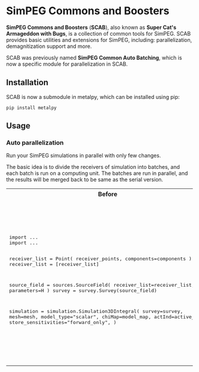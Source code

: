 SimPEG Commons and Boosters
===========================

**SimPEG Commons and Boosters** (**SCAB**), also known as **Super Cat's Armageddon with Bugs**, is a collection of common tools for SimPEG.
SCAB provides basic utilities and extensions for SimPEG, including: parallelization, demagnitization support and more. 

SCAB was previously named **SimPEG Common Auto Batching**, which is now a specific module for parallelization in SCAB.

Installation
------------
SCAB is now a submodule in metalpy, which can be installed using pip:

    pip install metalpy


Usage
-----
### Auto parallelization

Run your SimPEG simulations in parallel with only few changes.

The basic idea is to divide the receivers of simulation into batches, and each batch is run on a computing unit.
The batches are run in parallel, and the results will be merged back to be same as the serial version.

<table>
  <tr>
    <th>Before</th>
    <th>After</th>
  </tr>
  <tr>
    <td><pre lang="python">
import ...
import ...

receiver_list = Point(
    receiver_points, 
    components=components
)
receiver_list = [receiver_list]

source_field = sources.SourceField(
    receiver_list=receiver_list, parameters=H
)
survey = survey.Survey(source_field)

simulation = simulation.Simulation3DIntegral(
    survey=survey,
    mesh=mesh,
    model_type="scalar",
    chiMap=model_map,
    actInd=active_ind,
    store_sensitivities="forward_only",
)
    </pre></td>
    <td><pre lang="python">
import ...
import ...
**_from metalpy.scab import parallelized_**
**_from metalpy.mepa import Executor_**

receiver_list = Point(
    receiver_points, 
    components=components
)
receiver_list = [receiver_list]

source_field = sources.SourceField.**_parallel_**(
    receiver_list=receiver_list, parameters=H
)
survey = survey.Survey.**_parallel_**(source_field)

**_executor = DaskExecutor('tcp://scheduler.addr:8786')_**

simulation = simulation.Simulation3DIntegral.**_parallel_**(
    survey=survey,
    mesh=mesh,
    model_type="scalar",
    chiMap=model_map,
    actInd=active_ind,
    store_sensitivities="forward_only",
    **_executor=executor_**,
)
    </pre></td>
  </tr>
</table>
